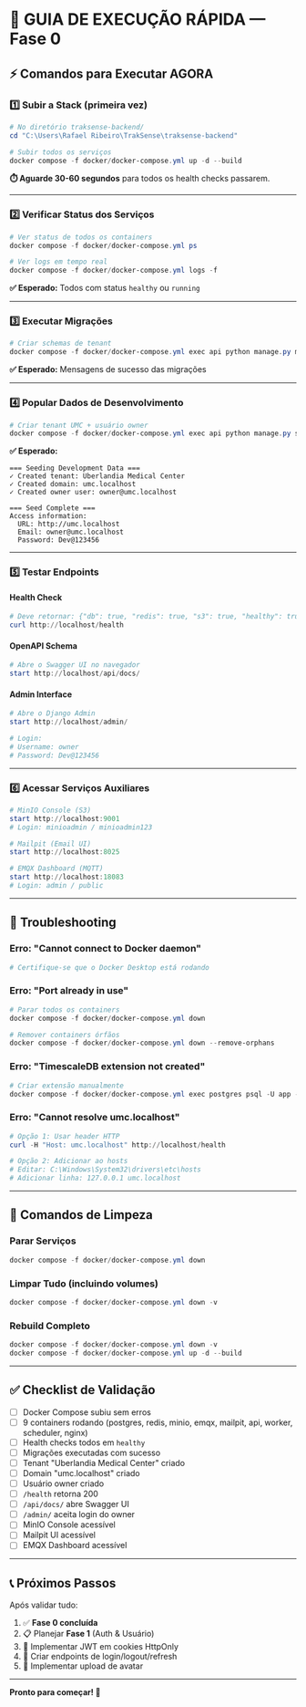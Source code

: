# 🚀 GUIA DE EXECUÇÃO RÁPIDA — Fase 0

## ⚡ Comandos para Executar AGORA

### 1️⃣ Subir a Stack (primeira vez)

```powershell
# No diretório traksense-backend/
cd "C:\Users\Rafael Ribeiro\TrakSense\traksense-backend"

# Subir todos os serviços
docker compose -f docker/docker-compose.yml up -d --build
```

**⏱️ Aguarde 30-60 segundos** para todos os health checks passarem.

---

### 2️⃣ Verificar Status dos Serviços

```powershell
# Ver status de todos os containers
docker compose -f docker/docker-compose.yml ps

# Ver logs em tempo real
docker compose -f docker/docker-compose.yml logs -f
```

**✅ Esperado:** Todos com status `healthy` ou `running`

---

### 3️⃣ Executar Migrações

```powershell
# Criar schemas de tenant
docker compose -f docker/docker-compose.yml exec api python manage.py migrate_schemas --noinput
```

**✅ Esperado:** Mensagens de sucesso das migrações

---

### 4️⃣ Popular Dados de Desenvolvimento

```powershell
# Criar tenant UMC + usuário owner
docker compose -f docker/docker-compose.yml exec api python manage.py seed_dev
```

**✅ Esperado:**
```
=== Seeding Development Data ===
✓ Created tenant: Uberlandia Medical Center
✓ Created domain: umc.localhost
✓ Created owner user: owner@umc.localhost

=== Seed Complete ===
Access information:
  URL: http://umc.localhost
  Email: owner@umc.localhost
  Password: Dev@123456
```

---

### 5️⃣ Testar Endpoints

#### Health Check
```powershell
# Deve retornar: {"db": true, "redis": true, "s3": true, "healthy": true}
curl http://localhost/health
```

#### OpenAPI Schema
```powershell
# Abre o Swagger UI no navegador
start http://localhost/api/docs/
```

#### Admin Interface
```powershell
# Abre o Django Admin
start http://localhost/admin/

# Login:
# Username: owner
# Password: Dev@123456
```

---

### 6️⃣ Acessar Serviços Auxiliares

```powershell
# MinIO Console (S3)
start http://localhost:9001
# Login: minioadmin / minioadmin123

# Mailpit (Email UI)
start http://localhost:8025

# EMQX Dashboard (MQTT)
start http://localhost:18083
# Login: admin / public
```

---

## 🔧 Troubleshooting

### Erro: "Cannot connect to Docker daemon"
```powershell
# Certifique-se que o Docker Desktop está rodando
```

### Erro: "Port already in use"
```powershell
# Parar todos os containers
docker compose -f docker/docker-compose.yml down

# Remover containers órfãos
docker compose -f docker/docker-compose.yml down --remove-orphans
```

### Erro: "TimescaleDB extension not created"
```powershell
# Criar extensão manualmente
docker compose -f docker/docker-compose.yml exec postgres psql -U app -d app -c "CREATE EXTENSION IF NOT EXISTS timescaledb;"
```

### Erro: "Cannot resolve umc.localhost"
```powershell
# Opção 1: Usar header HTTP
curl -H "Host: umc.localhost" http://localhost/health

# Opção 2: Adicionar ao hosts
# Editar: C:\Windows\System32\drivers\etc\hosts
# Adicionar linha: 127.0.0.1 umc.localhost
```

---

## 🧹 Comandos de Limpeza

### Parar Serviços
```powershell
docker compose -f docker/docker-compose.yml down
```

### Limpar Tudo (incluindo volumes)
```powershell
docker compose -f docker/docker-compose.yml down -v
```

### Rebuild Completo
```powershell
docker compose -f docker/docker-compose.yml down -v
docker compose -f docker/docker-compose.yml up -d --build
```

---

## ✅ Checklist de Validação

- [ ] Docker Compose subiu sem erros
- [ ] 9 containers rodando (postgres, redis, minio, emqx, mailpit, api, worker, scheduler, nginx)
- [ ] Health checks todos em `healthy`
- [ ] Migrações executadas com sucesso
- [ ] Tenant "Uberlandia Medical Center" criado
- [ ] Domain "umc.localhost" criado
- [ ] Usuário owner criado
- [ ] `/health` retorna 200
- [ ] `/api/docs/` abre Swagger UI
- [ ] `/admin/` aceita login do owner
- [ ] MinIO Console acessível
- [ ] Mailpit UI acessível
- [ ] EMQX Dashboard acessível

---

## 📞 Próximos Passos

Após validar tudo:

1. ✅ **Fase 0 concluída**
2. 📋 Planejar **Fase 1** (Auth & Usuário)
3. 🔐 Implementar JWT em cookies HttpOnly
4. 👤 Criar endpoints de login/logout/refresh
5. 📸 Implementar upload de avatar

---

**Pronto para começar! 🚀**
